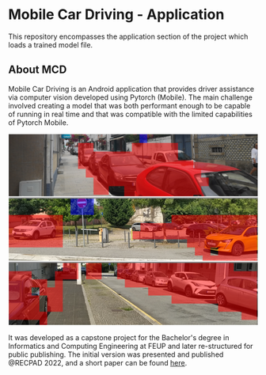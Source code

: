# Mobile Car Driving - Application

This repository encompasses the application section of the project which loads a trained model file.

## About MCD

Mobile Car Driving is an Android application that provides driver assistance via computer vision developed using Pytorch (Mobile).
The main challenge involved creating a model that was both performant enough to be capable of running in real time and that was compatible with the limited capabilities of Pytorch Mobile.

![alt text](images/screenshots.png)

It was developed as a capstone project for the Bachelor's degree in Informatics and Computing Engineering at FEUP and later re-structured for public publishing.
The initial version was presented and published @RECPAD 2022, and a short paper can be found [here](http://mobilecardriving.papers.filipepcampos.com/).
